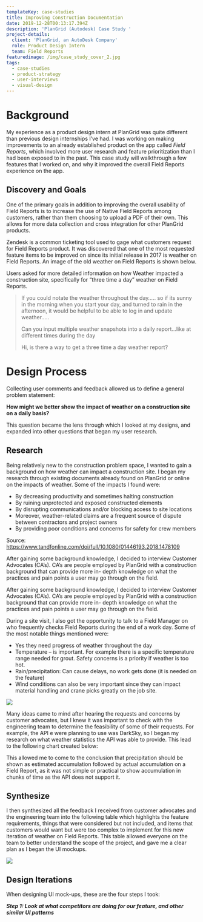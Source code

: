 ```yaml
---
templateKey: case-studies
title: Improving Construction Documentation
date: 2019-12-28T00:13:17.394Z
description: 'PlanGrid (Autodesk) Case Study '
project-details:
  client: 'PlanGrid, an AutoDesk Company'
  role: Product Design Intern
  team: Field Reports
featuredimage: /img/case_study_cover_2.jpg
tags:
  - case-studies
  - product-strategy
  - user-interviews
  - visual-design
---
```

# Background

My experience as a product design intern at PlanGrid was quite different than previous design internships I’ve had. I was working on making improvements to an already established product on the app called _Field Reports_, which involved more user research and feature prioritization than I had been exposed to in the past. This case study will walkthrough a few features that I worked on, and why it improved the overall Field Reports experience on the app. 

## Discovery and Goals

One of the primary goals in addition to improving the overall usability of Field Reports is to increase the use of Native Field Reports among customers, rather than them choosing to upload a PDF of their own. This allows for more data collection and cross integration for other PlanGrid products. 

Zendesk is a common ticketing tool used to gage what customers request for Field Reports product. It was discovered that one of the most requested feature items to be improved on since its initial release in 2017 is weather on Field Reports. An image of the old weather on Field Reports is shown below. 

Users asked for more detailed information on how Weather impacted a construction site, specifically for “three time a day” weather on Field Reports. 

> If you could notate the weather throughout the day….. so if its sunny in the morning when you start your day, and turned to rain in the afternoon, it would be helpful to be able to log in and update weather…..
>
> Can you input multiple weather snapshots into a daily report…like at different times during the day
>
> Hi, is there a way to get a three time a day weather report?

# Design Process

Collecting user comments and feedback allowed us to define a general problem statement: 

**How might we better show the impact of weather on a construction site on a daily basis?** 

This question became the lens through which I looked at my designs, and expanded into other questions that began my user research. 

## Research

Being relatively new to the construction problem space, I wanted to gain a background on how weather can impact a construction site. I began my research through existing documents already found on PlanGrid or online on the impacts of weather. Some of the impacts I found were:

* By decreasing productivity and sometimes halting construction 
* By ruining unprotected and exposed constructed elements 
* By disrupting communications and/or blocking access to site locations 
* Moreover, weather-related claims are a frequent source of dispute between contractors and project owners
* By providing poor conditions and concerns for safety for crew members

Source: <https://www.tandfonline.com/doi/full/10.1080/01446193.2018.1478109>

After gaining some background knowledge, I decided to interview Customer Advocates (CA’s). CA’s  are people employed by PlanGrid with a construction background that can provide more in- depth knowledge on what the practices and pain points a user may go through on the field.

After gaining some background knowledge, I decided to interview Customer Advocates (CA’s). CA’s  are people employed by PlanGrid with a construction background that can provide more in- depth knowledge on what the practices and pain points a user may go through on the field.

During a site visit, I also got the opportunity to talk to a Field Manager on who frequently checks Field Reports during the end of a work day. Some of the most notable things mentioned were:

* Yes they need progress of weather throughout the day
* Temperature – is important. For example there is a specific temperature range needed for grout. Safety concerns is a priority if weather is too hot. 
* Rain/precipitation: Can cause delays, no work gets done (it is needed on the feature) 
* Wind conditions can also be very important since they can impact material handling and crane picks greatly on the job site.

![](/img/old_weather_port.png)

Many ideas came to mind after hearing the requests and concerns by customer advocates, but I knew it was important to check with the engineering team to determine the feasibility of some of their requests. For example, the API e were planning to use was DarkSky, so I began my research on what weather statistics the API was able to provide. This lead to the following chart created below:

This allowed me to come to the conclusion that precipitation should be shown as estimated accumulation followed by actual accumulation on a Field Report, as it was not simple or practical to show accumulation in chunks of time as the API does not support it.

## Synthesize

I then synthesized all the feedback I received from customer advocates and the engineering team into the following table which highlights the feature requirements, things that were considered but not included, and items that customers would want but were too complex to implement for this new iteration of weather on Field Reports. This table allowed everyone on the team to better understand the scope of the project, and gave me a clear plan as I began the UI mockups.

![](/img/synthesize_table.png)

## Design Iterations

When designing UI mock-ups, these are the four steps I took:

**_Step 1: Look at what competitors are doing for our feature, and other similar UI patterns_**
